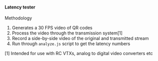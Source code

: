 #### Latency tester

Methodology

1. Generates a 30 FPS video of QR codes
2. Process the video through the transmission system[1]
3. Record a side-by-side video of the original and transmitted stream
4. Run through `analyze.js` script to get the latency numbers

[1] Intended for use with RC VTXs, analog to digital video converters etc
